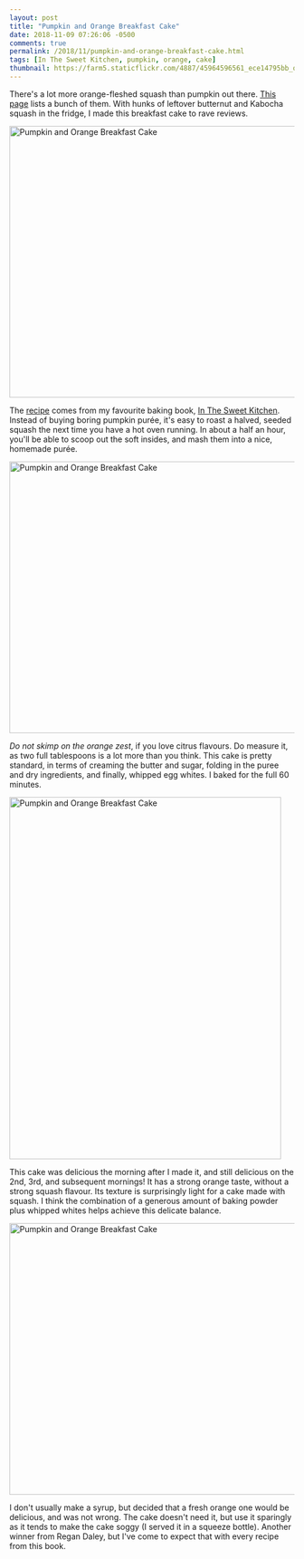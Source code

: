 ```yaml
---
layout: post
title: "Pumpkin and Orange Breakfast Cake"
date: 2018-11-09 07:26:06 -0500
comments: true
permalink: /2018/11/pumpkin-and-orange-breakfast-cake.html
tags: [In The Sweet Kitchen, pumpkin, orange, cake]
thumbnail: https://farm5.staticflickr.com/4887/45964596561_ece14795bb_q.jpg
---
```


There's a lot more orange-fleshed squash than pumpkin out there.
[This page](https://www.chowhound.com/food-news/155277/get-to-know-these-11-winter-squashes-for-a-tasty-fall/)
lists a bunch of them. With hunks of leftover butternut and Kabocha squash 
in the fridge, I made this breakfast cake to rave reviews.

<a data-flickr-embed="true"  href="https://www.flickr.com/photos/gnuf/45964597831/in/photostream/" title="Pumpkin and Orange Breakfast Cake"><img src="https://farm5.staticflickr.com/4829/45964597831_5eff4b389e_z.jpg" width="640" height="480" alt="Pumpkin and Orange Breakfast Cake"></a><script async src="//embedr.flickr.com/assets/client-code.js" charset="utf-8"></script>

The [recipe](https://www.foodnetwork.com/recipes/pumpkin-and-orange-breakfast-cake-with-a-fresh-orange-syrup-recipe-1956063) 
comes from my favourite baking book, [In The Sweet Kitchen](/tag/in-the-sweet-kitchen/). Instead
of buying boring pumpkin purée, it's easy to roast a halved, seeded squash 
the next time you have a hot oven running. In about a half an hour, you'll be able
to scoop out the soft insides, and mash them into a nice, homemade purée.

<a data-flickr-embed="true"  href="https://www.flickr.com/photos/gnuf/45964596561/in/photostream/" title="Pumpkin and Orange Breakfast Cake"><img src="https://farm5.staticflickr.com/4887/45964596561_ece14795bb_z.jpg" width="640" height="480" alt="Pumpkin and Orange Breakfast Cake"></a><script async src="//embedr.flickr.com/assets/client-code.js" charset="utf-8"></script>

_Do not skimp on the orange zest_, if you love citrus flavours. Do measure it, as two 
full tablespoons is a lot more than you think. This cake is pretty standard, in terms of
creaming the butter and sugar, folding in the puree and dry ingredients, and finally, 
whipped egg whites. I baked for the full 60 minutes.

<a data-flickr-embed="true"  href="https://www.flickr.com/photos/gnuf/45964595171/in/dateposted/" title="Pumpkin and Orange Breakfast Cake"><img src="https://farm5.staticflickr.com/4832/45964595171_cb11bd4e60_z.jpg" width="480" height="640" alt="Pumpkin and Orange Breakfast Cake"></a><script async src="//embedr.flickr.com/assets/client-code.js" charset="utf-8"></script>

This cake was delicious the morning after I made it, and still delicious on the 2nd, 
3rd, and subsequent mornings! It has a strong orange taste, without a strong squash 
flavour. Its texture is surprisingly light for a cake made with squash. I think the
combination of a generous amount of baking powder plus whipped whites helps achieve
this delicate balance.

<a data-flickr-embed="true"  href="https://www.flickr.com/photos/gnuf/45964594541/in/photostream/" title="Pumpkin and Orange Breakfast Cake"><img src="https://farm5.staticflickr.com/4838/45964594541_8bbef995e2_z.jpg" width="640" height="480" alt="Pumpkin and Orange Breakfast Cake"></a><script async src="//embedr.flickr.com/assets/client-code.js" charset="utf-8"></script>

I don't usually make a syrup, but decided that a fresh orange one would be delicious,
and was not wrong. The cake doesn't need it, but use it sparingly as it tends to make
the cake soggy (I served it in a squeeze bottle). Another winner from Regan Daley, but
I've come to expect that with every recipe from this book.
